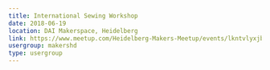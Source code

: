 ```yaml
---
title: International Sewing Workshop
date: 2018-06-19
location: DAI Makerspace, Heidelberg
link: https://www.meetup.com/Heidelberg-Makers-Meetup/events/lkntvlyxjbzb/
usergroup: makershd
type: usergroup
---
```

